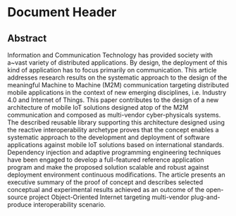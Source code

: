 # Document Header

## Abstract
  
  Information and Communication Technology has provided society with a~vast variety of distributed applications. By design, the deployment of this kind of application has to focus primarily on communication. This article addresses research results on the systematic approach to the design of the meaningful Machine to Machine (M2M) communication targeting distributed mobile applications in the context of new emerging disciplines, i.e. Industry 4.0 and Internet of Things. This paper contributes to the design of a new architecture of mobile IoT solutions designed atop of the M2M communication and composed as multi-vendor cyber-physicals systems. The described reusable library supporting this architecture designed using the reactive interoperability archetype proves that the concept enables a systematic approach to the development and deployment of software applications against mobile IoT solutions based on international standards. Dependency injection and adaptive programming engineering techniques have been engaged to develop a full-featured reference application program and make the proposed solution scalable and robust against deployment environment continuous modifications. The article presents an executive summary of the proof of concept and describes selected conceptual and experimental results achieved as an outcome of the open-source project Object-Oriented Internet targeting multi-vendor plug-and-produce interoperability scenario.

